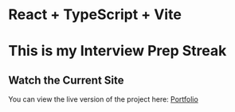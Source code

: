 # React + TypeScript + Vite

# This is my Interview Prep Streak

## Watch the Current Site

You can view the live version of the project here: [Portfolio](https://mini-projects-compilation.vercel.app/)
